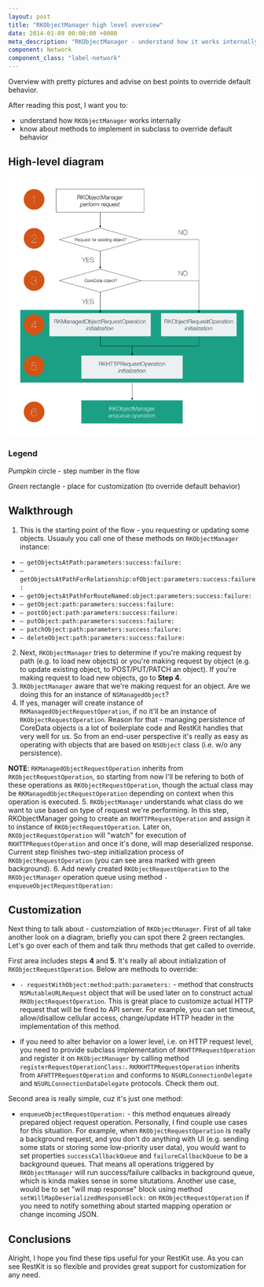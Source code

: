 ```yaml
---
layout: post
title: "RKObjectManager high level overview"
date: 2014-01-09 00:00:00 +0000
meta_description: "RKObjectManager - understand how it works internally. Understand where to override default behavior"
component: Network
component_class: "label-network"
---
```

Overview with pretty pictures and advise on best points to override default behavior.

After reading this post, I want you to:

* understand how `RKObjectManager` works internally
* know about methods to implement in subclass to override default behavior

## High-level diagram

![RKObjectManager flow diagram](/images/RKObjectManager_diagram_flow.png)

### Legend

*Pumpkin* circle - step number in the flow
  
*Green* rectangle - place for customization (to override default behavior)

## Walkthrough

1. This is the starting point of the flow - you requesting or updating some objects. Usuauly you call one of these methods on `RKObjectManager` instance:
  * `– getObjectsAtPath:parameters:success:failure:`
  * `– getObjectsAtPathForRelationship:ofObject:parameters:success:failure:`
  * `– getObjectsAtPathForRouteNamed:object:parameters:success:failure:`
  * `– getObject:path:parameters:success:failure:`
  * `– postObject:path:parameters:success:failure:`
  * `– putObject:path:parameters:success:failure:`
  * `– patchObject:path:parameters:success:failure:`
  * `– deleteObject:path:parameters:success:failure:`
2. Next, `RKObjectManager` tries to determine if you're making request by path (e.g. to load new objects) or you're making request by object (e.g. to update existing object, to POST/PUT/PATCH an object). If you're making request to load new objects, go to **Step 4**.
3. `RKObjectManager` aware that we're making request for an object. Are we doing this for an instance of `NSManagedObject`?
4. If yes, manager will create instance of `RKManagedObjectRequestOperation`, if no it'll be an instance of `RKObjectRequestOperation`. Reason for that - managing persistence of CoreData objects is a lot of boilerplate code and RestKit handles that very well for us. So from an end-user perspective it's really as easy as operating with objects that are based on `NSObject` class (i.e. w/o any persistence).

  **NOTE**: `RKManagedObjectRequestOperation` inherits from `RKObjectRequestOperation`, so starting from now I'll be refering to both of these operations as `RKObjectRequestOperation`, though the actual class may be `RKManagedObjectRequestOperation` depending on context when this operation is executed.
5. `RKObjectManager` understands what class do we want to use based on type of request we're performing. In this step, RKObjectManager going to create an `RKHTTPRequestOperation` and assign it to instance of `RKObjectRequestOperation`. Later on, `RKObjectRequestOperation` will "watch" for execution of `RKHTTPRequestOperation` and once it's done, will map deserialized response. Current step finishes two-step initialization process of `RKObjectRequestOperation` (you can see area marked with green background).
6. Add newly created `RKObjectRequestOperation` to the `RKObjectManager` operation queue using method `- enqueueObjectRequestOperation:`

## Customization

Next thing to talk about - customziation of `RKObjectManager`. First of all take another look on a diagram, briefly you can spot there 2 green rectangles.
Let's go over each of them and talk thru methods that get called to override.

First area includes steps **4** and **5**. It's really all about initialization of `RKObjectRequestOperation`. Below are methods to override:

  * `- requestWithObject:method:path:parameters:` - method that constructs `NSMutableURLRequest` object that will be used later on to construct actual `RKObjectRequestOperation`. 
  This is great place to customize actual HTTP request that will be fired to API server. For example, you can set timeout, allow/disallow cellular access, change/update HTTP header in the implementation of this method.

  * if you need to alter behavior on a lower level, i.e. on HTTP request level, you need to provide subclass implementation of `RKHTTPRequestOperation` and register it on `RKObjectManager` by calling method `registerRequestOperationClass:`. `RKRKHTTPRequestOperation` inherits from `AFHTTPRequestOperation` and conforms to `NSURLConnectionDelegate` and `NSURLConnectionDataDelegate` protocols. Check them out.

Second area is really simple, cuz it's just one method:

* `enqueueObjectRequestOperation:` - this method enqueues already prepared object request operation. Personally, I find couple use cases for this situation. For example, when `RKObjectRequestOperation` is really a background request, and you don't do anything with UI (e.g. sending some stats or storing some low-priority user data), you would want to set properties `successCallbackQueue` and `failureCallbackQueue` to be a background queues. That means all operations triggered by `RKObjectManager` will run success/failure callbacks in background queue, which is kinda makes sense in some situtations. Another use case, would be to set "will map response" block using method `setWillMapDeserializedResponseBlock:` on `RKObjectRequestOperation` if you need to notify something about started mapping operation or change incoming JSON.

## Conclusions

Alright, I hope you find these tips useful for your RestKit use. As you can see RestKit is so flexible and provides great support for customization for any need.